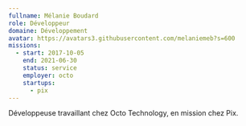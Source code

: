 ```yaml
---
fullname: Mélanie Boudard
role: Développeur
domaine: Développement
avatar: https://avatars3.githubusercontent.com/melaniemeb?s=600
missions:
  - start: 2017-10-05
    end: 2021-06-30
    status: service
    employer: octo
    startups:
      - pix
---
```

Développeuse travaillant chez Octo Technology, en mission chez Pix.